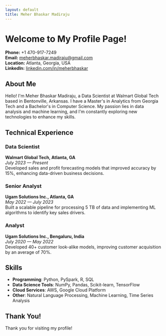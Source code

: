 ```yaml
---
layout: default
title: Meher Bhaskar Madiraju
---
```


# Welcome to My Profile Page!

**Phone:** +1 470-917-7249  
**Email:** [meherbhaskar.madiraju@gmail.com](mailto:meherbhaskar.madiraju@gmail.com)  
**Location:** Atlanta, Georgia, USA  
**LinkedIn:** [linkedin.com/in/meherbhaskar](https://linkedin.com/in/meherbhaskar)

## About Me

Hello! I'm Meher Bhaskar Madiraju, a Data Scientist at Walmart Global Tech based in Bentonville, Arkansas. I have a Master's in Analytics from Georgia Tech and a Bachelor's in Computer Science. My passion lies in data analysis and machine learning, and I'm constantly exploring new technologies to enhance my skills.

## Technical Experience

### Data Scientist
**Walmart Global Tech, Atlanta, GA**  
*July 2023 — Present*  
Developed sales and profit forecasting models that improved accuracy by 15%, enhancing data-driven business decisions.

### Senior Analyst
**Ugam Solutions Inc., Atlanta, GA**  
*May 2022 — July 2023*  
Built a scalable pipeline for processing 5 TB of data and implementing ML algorithms to identify key sales drivers.

### Analyst
**Ugam Solutions Inc., Bengaluru, India**  
*July 2020 — May 2022*  
Developed 40+ customer look-alike models, improving customer acquisition by an average of 70%.

## Skills
- **Programming**: Python, PySpark, R, SQL
- **Data Science Tools**: NumPy, Pandas, Scikit-learn, TensorFlow
- **Cloud Services**: AWS, Google Cloud Platform
- **Other**: Natural Language Processing, Machine Learning, Time Series Analysis

## Thank You!
Thank you for visiting my profile!

